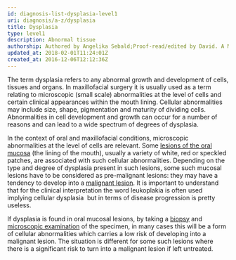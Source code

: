 ```yaml
---
id: diagnosis-list-dysplasia-level1
uri: diagnosis/a-z/dysplasia
title: Dysplasia
type: level1
description: Abnormal tissue
authorship: Authored by Angelika Sebald;Proof-read/edited by David. A Mitchell
updated_at: 2018-02-01T11:24:01Z
created_at: 2016-12-06T12:12:36Z
---
```


<p>The term dysplasia refers to any abnormal growth and development
    of cells, tissues and organs. In maxillofacial surgery it
    is usually used as a term relating to microscopic (small
    scale) abnormalities at the level of cells and certain clinical
    appearances within the mouth lining. Cellular abnormalities
    may include size, shape, pigmentation and maturity of dividing
    cells. Abnormalities in cell development and growth can occur
    for a number of reasons and can lead to a wide spectrum of
    degrees of dysplasia.</p>
<p>In the context of oral and maxillofacial conditions, microscopic
    abnormalities at the level of cells are relevant. Some
    <a href="/diagnosis/a-z/oral-mucosal-lesion">lesions of the oral mucosa</a> (the lining of the mouth),
        usually a variety of white, red or speckled patches,
        are associated with such cellular abnormalities. Depending
        on the type and degree of dysplasia present in such lesions,
        some such mucosal lesions have to be considered as pre-malignant
        lesions: they may have a tendency to develop into a
        <a href="/diagnosis/a-z/cancer/mouth-cancer">malignant lesion</a>. It is important to understand that
            for the clinical interpretation the word leukoplakia
            is often used implying cellular dysplasia  but in
            terms of disease progression is pretty useless.</p>
<p>If dysplasia is found in oral mucosal lesions, by taking a
    <a href="/diagnosis/tests/biopsy">biopsy</a> and <a href="/diagnosis/tests/biopsy/detailed">microscopic examination</a>        of the specimen, in many cases this will be a form of
        cellular abnormalities which carries a low risk of developing
        into a malignant lesion. The situation is different for
        some such lesions where there is a significant risk to
        turn into a malignant lesion if left untreated.</p>
